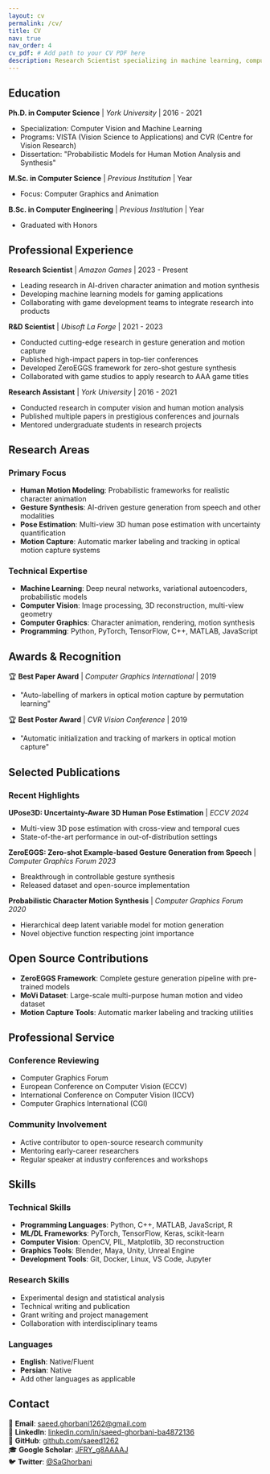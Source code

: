 ```yaml
---
layout: cv
permalink: /cv/
title: CV
nav: true
nav_order: 4
cv_pdf: # Add path to your CV PDF here
description: Research Scientist specializing in machine learning, computer vision, and human motion modeling
---
```


## Education

**Ph.D. in Computer Science** | *York University* | 2016 - 2021
- Specialization: Computer Vision and Machine Learning
- Programs: VISTA (Vision Science to Applications) and CVR (Centre for Vision Research)
- Dissertation: "Probabilistic Models for Human Motion Analysis and Synthesis"

**M.Sc. in Computer Science** | *Previous Institution* | Year
- Focus: Computer Graphics and Animation

**B.Sc. in Computer Engineering** | *Previous Institution* | Year
- Graduated with Honors

## Professional Experience

**Research Scientist** | *Amazon Games* | 2023 - Present
- Leading research in AI-driven character animation and motion synthesis
- Developing machine learning models for gaming applications
- Collaborating with game development teams to integrate research into products

**R&D Scientist** | *Ubisoft La Forge* | 2021 - 2023
- Conducted cutting-edge research in gesture generation and motion capture
- Published high-impact papers in top-tier conferences
- Developed ZeroEGGS framework for zero-shot gesture synthesis
- Collaborated with game studios to apply research to AAA game titles

**Research Assistant** | *York University* | 2016 - 2021
- Conducted research in computer vision and human motion analysis
- Published multiple papers in prestigious conferences and journals
- Mentored undergraduate students in research projects

## Research Areas

### Primary Focus
- **Human Motion Modeling**: Probabilistic frameworks for realistic character animation
- **Gesture Synthesis**: AI-driven gesture generation from speech and other modalities
- **Pose Estimation**: Multi-view 3D human pose estimation with uncertainty quantification
- **Motion Capture**: Automatic marker labeling and tracking in optical motion capture systems

### Technical Expertise
- **Machine Learning**: Deep neural networks, variational autoencoders, probabilistic models
- **Computer Vision**: Image processing, 3D reconstruction, multi-view geometry
- **Computer Graphics**: Character animation, rendering, motion synthesis
- **Programming**: Python, PyTorch, TensorFlow, C++, MATLAB, JavaScript

## Awards & Recognition

🏆 **Best Paper Award** | *Computer Graphics International* | 2019
- "Auto-labelling of markers in optical motion capture by permutation learning"

🏆 **Best Poster Award** | *CVR Vision Conference* | 2019
- "Automatic initialization and tracking of markers in optical motion capture"

## Selected Publications

### Recent Highlights

**UPose3D: Uncertainty-Aware 3D Human Pose Estimation** | *ECCV 2024*
- Multi-view 3D pose estimation with cross-view and temporal cues
- State-of-the-art performance in out-of-distribution settings

**ZeroEGGS: Zero-shot Example-based Gesture Generation from Speech** | *Computer Graphics Forum 2023*
- Breakthrough in controllable gesture synthesis
- Released dataset and open-source implementation

**Probabilistic Character Motion Synthesis** | *Computer Graphics Forum 2020*
- Hierarchical deep latent variable model for motion generation
- Novel objective function respecting joint importance

## Open Source Contributions

- **ZeroEGGS Framework**: Complete gesture generation pipeline with pre-trained models
- **MoVi Dataset**: Large-scale multi-purpose human motion and video dataset
- **Motion Capture Tools**: Automatic marker labeling and tracking utilities

## Professional Service

### Conference Reviewing
- Computer Graphics Forum
- European Conference on Computer Vision (ECCV)
- International Conference on Computer Vision (ICCV)
- Computer Graphics International (CGI)

### Community Involvement
- Active contributor to open-source research community
- Mentoring early-career researchers
- Regular speaker at industry conferences and workshops

## Skills

### Technical Skills
- **Programming Languages**: Python, C++, MATLAB, JavaScript, R
- **ML/DL Frameworks**: PyTorch, TensorFlow, Keras, scikit-learn
- **Computer Vision**: OpenCV, PIL, Matplotlib, 3D reconstruction
- **Graphics Tools**: Blender, Maya, Unity, Unreal Engine
- **Development Tools**: Git, Docker, Linux, VS Code, Jupyter

### Research Skills
- Experimental design and statistical analysis
- Technical writing and publication
- Grant writing and project management
- Collaboration with interdisciplinary teams

### Languages
- **English**: Native/Fluent
- **Persian**: Native
- Add other languages as applicable

## Contact

📧 **Email**: saeed.ghorbani1262@gmail.com  
🔗 **LinkedIn**: [linkedin.com/in/saeed-ghorbani-ba4872136](https://www.linkedin.com/in/saeed-ghorbani-ba4872136)  
🐙 **GitHub**: [github.com/saeed1262](https://github.com/saeed1262)  
🎓 **Google Scholar**: [JFRY_g8AAAAJ](https://scholar.google.com/citations?user=JFRY_g8AAAAJ&hl=en)  
🐦 **Twitter**: [@SaGhorbani](https://twitter.com/SaGhorbani)